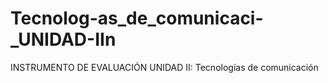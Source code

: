 # Tecnolog-as_de_comunicaci-_UNIDAD-IIn
INSTRUMENTO DE EVALUACIÓN UNIDAD II: Tecnologías de comunicación
